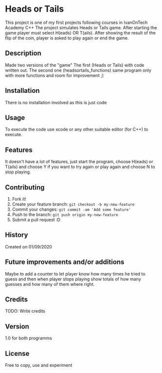 # Heads or Tails
This project is one of my first projects following courses in IvanOnTech Academy C++
The project simulates Heads or Tails game. After starting the game player must select H(eads) OR T(ails). After showing the result of the flip of the coin, player is asked to play again or end the game.
## Description
Made two versions of the "game" The first (Heads or Tails) with code written out.
The second one (headsortails_functions) same program only with more functions and room for improvement ;)
## Installation
There is no installation involved as this is just code
## Usage
To execute the code use xcode or any other suitable editor (for C++) to execute.
## Features
It doesn't have a lot of features, just start the program, choose H(eads) or T(ails) and choose Y if you want to try again or play again and choose N to stop playing.
## Contributing
1. Fork it!
2. Create your feature branch: `git checkout -b my-new-feature`
3. Commit your changes: `git commit -am 'Add some feature'`
4. Push to the branch: `git push origin my-new-feature`
5. Submit a pull request :D
## History
Created on 01/09/2020
## Future improvements and/or additions
Maybe to add a counter to let player know how many times he tried to guess and then when player stops playing show totals of how many guesses and how many of them where right.
## Credits
TODO: Write credits
## Version
1.0 for both programms
## License
Free to copy, use and experiment
